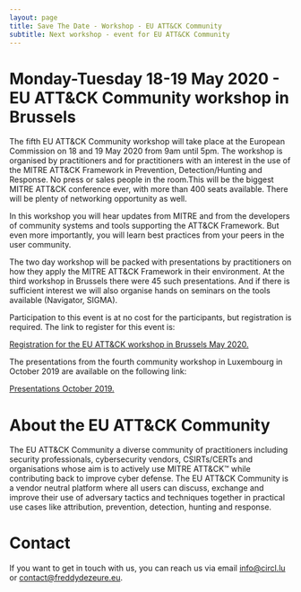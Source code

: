 ```yaml
---
layout: page
title: Save The Date - Workshop - EU ATT&CK Community
subtitle: Next workshop - event for EU ATT&CK Community
---
```

# Monday-Tuesday 18-19 May 2020 - EU ATT&CK Community workshop in Brussels

The fifth EU ATT&CK Community workshop will take place at the European Commission on 18 and 19 May 2020 from 9am until 5pm. The workshop is organised by practitioners and for practitioners with an interest in the use of the MITRE ATT&CK Framework in Prevention, Detection/Hunting and Response. No press or sales people in the room.This will be the biggest MITRE ATT&CK conference ever, with more than 400 seats available. There will be plenty of networking opportunity as well. 

In this workshop you will hear updates from MITRE and from the developers of community systems and tools supporting the ATT&CK Framework. But even more importantly, you will learn best practices from your peers in the user community. 

The two day workshop will be packed with presentations by practitioners on how they apply the MITRE ATT&CK Framework in their environment. At the third workshop in Brussels there were 45 such presentations. And if there is sufficient interest we will also organise hands on seminars on the tools available (Navigator, SIGMA).

Participation to this event is at no cost for the participants, but registration is required. The link to register for this event is:

<a href="https://scic.ec.europa.eu/ew/register/dgscic/EU_ATT_CK_Community_Workshop_18_19_May_2020_Brussels/e/lk/g/12400/k/"> Registration for the EU ATT&CK workshop in Brussels May 2020.</a>

The presentations from the fourth community workshop in Luxembourg in October 2019 are available on the following link:

<a href="https://web.tresorit.com/l#7Q428PydYnkv-zpzWyWi0g"> Presentations October 2019.</a>


# About the EU ATT&CK Community

The EU ATT&CK Community a diverse community of practitioners including security professionals, cybersecurity vendors, CSIRTs/CERTs and organisations whose aim is to actively use MITRE ATT&CK™ while contributing back to improve cyber defense. The EU ATT&CK Community is a vendor neutral platform where all users can discuss, exchange and improve their use of adversary tactics and techniques together in practical use cases like attribution, prevention, detection, hunting and response.

# Contact

If you want to get in touch with us, you can reach us via email info@circl.lu or contact@freddydezeure.eu.
